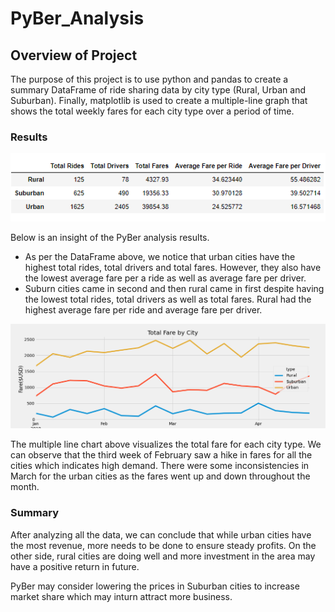 # PyBer_Analysis

## Overview of Project
 
The purpose of this project is to use python and pandas to create a summary DataFrame of ride sharing data by city type (Rural, Urban and Suburban). Finally, matplotlib is used to create a multiple-line graph that shows the total weekly fares for each city type over a period of time.

### Results

![PyBer Summary DataFrame](PyBer_Summary.png)

Below is an insight of the PyBer analysis results.

- As per the DataFrame above, we notice that urban cities have the highest total rides, total drivers and total fares. However, they also have the lowest average fare per a ride as well as average fare per driver.
- Suburn cities came in second and then rural came in first despite having the lowest total rides, total drivers as well as total fares. Rural had the highest  average fare per ride and average fare per driver. 

![PyBer Summary Analysis](PyBer_fare_summary.png)

The multiple line chart above visualizes the total fare for each city type. We can observe that the third week of February saw a hike in fares for all the cities which indicates high demand. There were some inconsistencies in March for the urban cities as the fares went up and down throughout the month.

### Summary

After analyzing all the data, we can conclude that while urban cities have the most revenue, more needs to be done to ensure steady profits. On the other side, rural cities are doing well and more investment in the area may have a positive return in future.

PyBer may consider lowering the prices in Suburban cities to increase market share which may inturn attract more business.

